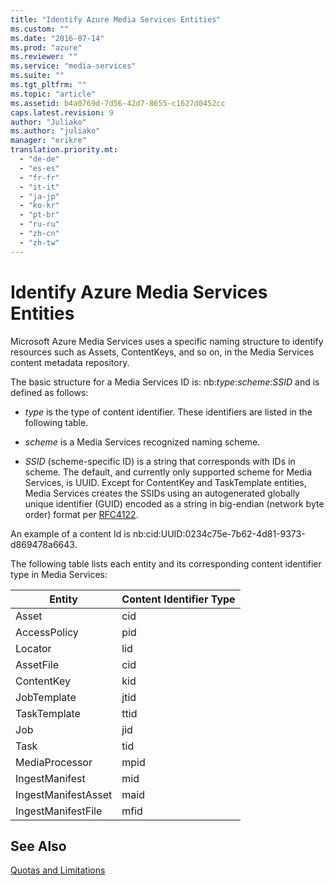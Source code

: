 ```yaml
---
title: "Identify Azure Media Services Entities"
ms.custom: ""
ms.date: "2016-07-14"
ms.prod: "azure"
ms.reviewer: ""
ms.service: "media-services"
ms.suite: ""
ms.tgt_pltfrm: ""
ms.topic: "article"
ms.assetid: b4a0769d-7d56-42d7-8655-c1627d0452cc
caps.latest.revision: 9
author: "Juliako"
ms.author: "juliako"
manager: "erikre"
translation.priority.mt: 
  - "de-de"
  - "es-es"
  - "fr-fr"
  - "it-it"
  - "ja-jp"
  - "ko-kr"
  - "pt-br"
  - "ru-ru"
  - "zh-cn"
  - "zh-tw"
---
```

# Identify Azure Media Services Entities
Microsoft Azure Media Services uses a specific naming structure to identify resources such as Assets, ContentKeys, and so on, in the Media Services content metadata repository.  
  
 The basic structure for a Media Services ID is: nb:*type*:*scheme*:*SSID* and is defined as follows:  
  
-   *type* is the type of content identifier. These identifiers are listed in the following table.  
  
-   *scheme* is a Media Services recognized naming scheme.  
  
-   *SSID* (scheme-specific ID) is a string that corresponds with IDs in scheme. The default, and currently only supported scheme for Media Services, is UUID. Except for ContentKey and TaskTemplate entities, Media Services creates the SSIDs using an autogenerated globally unique identifier (GUID) encoded as a string in big-endian (network byte order) format per [RFC4122](http://go.microsoft.com/fwlink/?LinkId=252394).  
  
 An example of a content Id is nb:cid:UUID:0234c75e-7b62-4d81-9373-d869478a6643.  
  
 The following table lists each entity and its corresponding content identifier type in Media Services:  
  
|Entity|Content Identifier Type|  
|------------|-----------------------------|  
|Asset|cid|  
|AccessPolicy|pid|  
|Locator|lid|  
|AssetFile|cid|  
|ContentKey|kid|  
|JobTemplate|jtid|  
|TaskTemplate|ttid|  
|Job|jid|  
|Task|tid|  
|MediaProcessor|mpid|  
|IngestManifest|mid|  
|IngestManifestAsset|maid|  
|IngestManifestFile|mfid|  
  
## See Also  
 [Quotas and Limitations](http://msdn.microsoft.com/en-us/82f7e538-6bdf-4883-aa50-24574cc4996e)